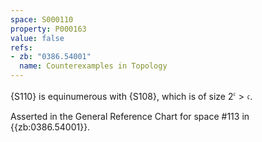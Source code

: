 ```yaml
---
space: S000110
property: P000163
value: false
refs:
- zb: "0386.54001"
  name: Counterexamples in Topology
---
```


{S110} is equinumerous with {S108}, which is of size $2^\mathfrak{c} > \mathfrak{c}$.

Asserted in the General Reference Chart for space #113 in
{{zb:0386.54001}}.
